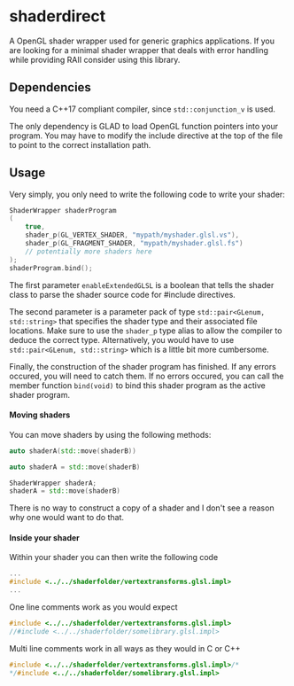 # shaderdirect

A OpenGL shader wrapper used for generic graphics applications. If you are looking for a minimal shader wrapper that deals with error handling while 
providing RAII consider using this library.

## Dependencies

You need a C++17 compliant compiler, since `std::conjunction_v` is used.

The only dependency is GLAD to load OpenGL function pointers into your program. You may have to modify the include directive at the top of the file 
to point to the correct installation path.

## Usage

Very simply, you only need to write the following code to write your shader:
```c++
ShaderWrapper shaderProgram
(
	true,
	shader_p(GL_VERTEX_SHADER, "mypath/myshader.glsl.vs"),
	shader_p(GL_FRAGMENT_SHADER, "mypath/myshader.glsl.fs")
	// potentially more shaders here
);
shaderProgram.bind();
```

The first parameter `enableExtendedGLSL` is a boolean that tells the shader class to parse the shader source code for #include directives.

The second parameter is a parameter pack of type `std::pair<GLenum, std::string>` that specifies the shader type and their associated 
file locations. Make sure to use the `shader_p` type alias to allow the compiler to deduce the correct type. Alternatively, you would 
have to use `std::pair<GLenum, std::string>` which is a little bit more cumbersome. 

Finally, the construction of the shader program has finished. If any errors occured, you will need to catch them. If no errors occured,
you can call the member function `bind(void)` to bind this shader program as the active shader program.

#### Moving shaders

You can move shaders by using the following methods:

```c++
auto shaderA(std::move(shaderB))
```
```c++
auto shaderA = std::move(shaderB)
```
```c++
ShaderWrapper shaderA;
shaderA = std::move(shaderB)
```

There is no way to construct a copy of a shader and I don't see a reason why one would want to do that.

#### Inside your shader

Within your shader you can then write the following code

```c
...
#include <../../shaderfolder/vertextransforms.glsl.impl>
...
```
One line comments work as you would expect
```c
#include <../../shaderfolder/vertextransforms.glsl.impl>
//#include <../../shaderfolder/somelibrary.glsl.impl>
```
Multi line comments work in all ways as they would in C or C++
```c
#include <../../shaderfolder/vertextransforms.glsl.impl>/*
*/#include <../../shaderfolder/somelibrary.glsl.impl>
```